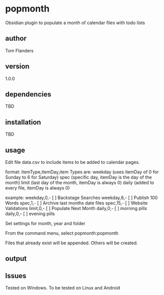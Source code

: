 # popmonth
Obsidian plugin to populate a month of calendar files with todo lists

## author
Tom Flanders

## version
1.0.0

## dependencies
TBD

## installation
TBD

## usage
Edit file data.csv to include items to be added to calendar pages.

format:
itemType,itemDay,item
Types are: 
    weekday (uses itemDay of 0 for Sunday to 6 for Saturday)
    spec (specific day, itemDay is the day of the month)
    limit (last day of the month, itemDay is always 0)
    daily (added to every file, itemDay is always 0)

example:
weekday,0,- [ ] Backstage Searches
weekday,6,- [ ] Publish 100 Words
spec,1,- [ ] Archive last months date files
spec,15,- [ ] Website Validations
limit,0,- [ ] Populate Next Month
daily,0,- [ ] morning pills
daily,0,- [ ] evening pills

Set settings for month, year and folder

From the command menu, select popmonth:popmonth

Files that already exist will be appended. Others will be created.

## output

## Issues
Tested on Windows. To be tested on Linux and Android
